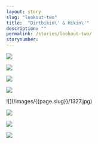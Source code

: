 ```yaml
---
layout: story
slug: "lookout-two"
title:  "Dirtbikin\' & Hikin\'"
description: ""
permalink: /stories/lookout-two/
storynumber: 
---
```

![](/images/{{page.slug}}/1281.jpg)

![](/images/{{page.slug}}/1284.jpg)

![](/images/{{page.slug}}/1289.jpg)

![](/images/{{page.slug}}/1290.jpg)

<div class="double"></div>
![](/images/{{page.slug}}/1327.jpg)

<!-- ![](/images/{{page.slug}}/1353.jpg) -->

<!-- ![](/images/{{page.slug}}/1364.jpg) -->

![](/images/{{page.slug}}/1367.jpg)

![](/images/{{page.slug}}/1382.jpg)

![](/images/{{page.slug}}/1389.jpg)

